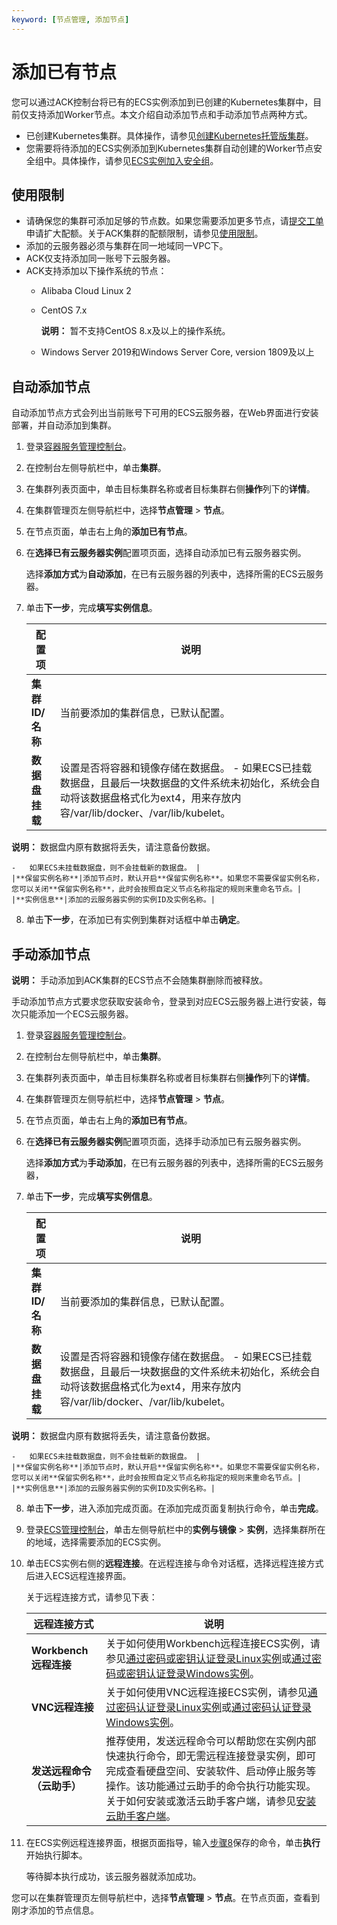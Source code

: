 ```yaml
---
keyword: [节点管理, 添加节点]
---
```


# 添加已有节点

您可以通过ACK控制台将已有的ECS实例添加到已创建的Kubernetes集群中，目前仅支持添加Worker节点。本文介绍自动添加节点和手动添加节点两种方式。

-   已创建Kubernetes集群。具体操作，请参见[创建Kubernetes托管版集群](/cn.zh-CN/Kubernetes集群用户指南/集群/创建集群/创建Kubernetes托管版集群.md)。
-   您需要将待添加的ECS实例添加到Kubernetes集群自动创建的Worker节点安全组中。具体操作，请参见[ECS实例加入安全组](/cn.zh-CN/安全/安全组/ECS实例加入安全组.md)。

## 使用限制

-   请确保您的集群可添加足够的节点数。如果您需要添加更多节点，请[提交工单](https://selfservice.console.aliyun.com/ticket/createIndex)申请扩大配额。关于ACK集群的配额限制，请参见[使用限制](/cn.zh-CN/产品简介/使用限制.md)。
-   添加的云服务器必须与集群在同一地域同一VPC下。
-   ACK仅支持添加同一账号下云服务器。
-   ACK支持添加以下操作系统的节点：
    -   Alibaba Cloud Linux 2
    -   CentOS 7.x

        **说明：** 暂不支持CentOS 8.x及以上的操作系统。

    -   Windows Server 2019和Windows Server Core, version 1809及以上

## 自动添加节点

自动添加节点方式会列出当前账号下可用的ECS云服务器，在Web界面进行安装部署，并自动添加到集群。

1.  登录[容器服务管理控制台](https://cs.console.aliyun.com)。

2.  在控制台左侧导航栏中，单击**集群**。

3.  在集群列表页面中，单击目标集群名称或者目标集群右侧**操作**列下的**详情**。

4.  在集群管理页左侧导航栏中，选择**节点管理** \> **节点**。

5.  在节点页面，单击右上角的**添加已有节点**。

6.  在**选择已有云服务器实例**配置项页面，选择自动添加已有云服务器实例。

    选择**添加方式**为**自动添加**，在已有云服务器的列表中，选择所需的ECS云服务器。

7.  单击**下一步**，完成**填写实例信息**。

    |配置项|说明|
    |---|--|
    |**集群ID/名称**|当前要添加的集群信息，已默认配置。|
    |**数据盘挂载**|设置是否将容器和镜像存储在数据盘。    -   如果ECS已挂载数据盘，且最后一块数据盘的文件系统未初始化，系统会自动将该数据盘格式化为ext4，用来存放内容/var/lib/docker、/var/lib/kubelet。

**说明：** 数据盘内原有数据将丢失，请注意备份数据。

    -   如果ECS未挂载数据盘，则不会挂载新的数据盘。 |
    |**保留实例名称**|添加节点时，默认开启**保留实例名称**。如果您不需要保留实例名称，您可以关闭**保留实例名称**，此时会按照自定义节点名称指定的规则来重命名节点。|
    |**实例信息**|添加的云服务器实例的实例ID及实例名称。|

8.  单击**下一步**，在添加已有实例到集群对话框中单击**确定**。


## 手动添加节点

**说明：** 手动添加到ACK集群的ECS节点不会随集群删除而被释放。

手动添加节点方式要求您获取安装命令，登录到对应ECS云服务器上进行安装，每次只能添加一个ECS云服务器。

1.  登录[容器服务管理控制台](https://cs.console.aliyun.com)。

2.  在控制台左侧导航栏中，单击**集群**。

3.  在集群列表页面中，单击目标集群名称或者目标集群右侧**操作**列下的**详情**。

4.  在集群管理页左侧导航栏中，选择**节点管理** \> **节点**。

5.  在节点页面，单击右上角的**添加已有节点**。

6.  在**选择已有云服务器实例**配置项页面，选择手动添加已有云服务器实例。

    选择**添加方式**为**手动添加**，在已有云服务器的列表中，选择所需的ECS云服务器，

7.  单击**下一步**，完成**填写实例信息**。

    |配置项|说明|
    |---|--|
    |**集群ID/名称**|当前要添加的集群信息，已默认配置。|
    |**数据盘挂载**|设置是否将容器和镜像存储在数据盘。    -   如果ECS已挂载数据盘，且最后一块数据盘的文件系统未初始化，系统会自动将该数据盘格式化为ext4，用来存放内容/var/lib/docker、/var/lib/kubelet。

**说明：** 数据盘内原有数据将丢失，请注意备份数据。

    -   如果ECS未挂载数据盘，则不会挂载新的数据盘。 |
    |**保留实例名称**|添加节点时，默认开启**保留实例名称**。如果您不需要保留实例名称，您可以关闭**保留实例名称**，此时会按照自定义节点名称指定的规则来重命名节点。|
    |**实例信息**|添加的云服务器实例的实例ID及实例名称。|

8.  单击**下一步**，进入添加完成页面。在添加完成页面复制执行命令，单击**完成**。

9.  登录[ECS管理控制台](https://ecs.console.aliyun.com)，单击左侧导航栏中的**实例与镜像** \> **实例**，选择集群所在的地域，选择需要添加的ECS实例。

10. 单击ECS实例右侧的**远程连接**。在远程连接与命令对话框，选择远程连接方式后进入ECS远程连接界面。

    关于远程连接方式，请参见下表：

    |远程连接方式|说明|
    |------|--|
    |**Workbench远程连接**|关于如何使用Workbench远程连接ECS实例，请参见[通过密码或密钥认证登录Linux实例](/cn.zh-CN/实例/连接实例/使用Workbench连接实例/通过密码或密钥认证登录Linux实例.md)或[通过密码或密钥认证登录Windows实例](/cn.zh-CN/实例/连接实例/使用Workbench连接实例/通过密码或密钥认证登录Windows实例.md)。|
    |**VNC远程连接**|关于如何使用VNC远程连接ECS实例，请参见[通过密码认证登录Linux实例](/cn.zh-CN/实例/连接实例/使用VNC连接实例/通过密码认证登录Linux实例.md)或[通过密码认证登录Windows实例](/cn.zh-CN/实例/连接实例/使用VNC连接实例/通过密码认证登录Windows实例.md)。|
    |**发送远程命令（云助手）**|推荐使用，发送远程命令可以帮助您在实例内部快速执行命令，即无需远程连接登录实例，即可完成查看硬盘空间、安装软件、启动停止服务等操作。该功能通过云助手的命令执行功能实现。关于如何安装或激活云助手客户端，请参见[安装云助手客户端](/cn.zh-CN/运维与监控/云助手/配置云助手客户端/安装云助手客户端.md)。|

11. 在ECS实例远程连接界面，根据页面指导，输入[步骤8](#step_7cz_ibv_9eb)保存的命令，单击**执行**开始执行脚本。

    等待脚本执行成功，该云服务器就添加成功。


您可以在集群管理页左侧导航栏中，选择**节点管理** \> **节点**。在节点页面，查看到刚才添加的节点信息。

